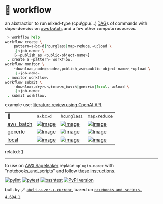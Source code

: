 # 📜 workflow

an abstraction to run mixed-type (cpu/gpu/...) [DAG](https://networkx.org/documentation/stable/reference/classes/digraph.html)s of commands with dependencies on [aws batch](https://aws.amazon.com/batch/), and a few other compute resources.

```bash
 > workflow help
workflow create \
	pattern=a-bc-d|hourglass|map-reduce,~upload \
	.|<job-name> \
	[--publish_as <public-object-name>]
 . create a <pattern> workflow.
workflow monitor \
	~download,node=<node>,publish_as=<public-object-name>,~upload \
	.|<job-name>
 . monitor workflow.
workflow submit \
	~download,dryrun,to=aws_batch|generic|local,~upload \
	.|<job-name>
 . submit workflow.
```

example use: [literature review using OpenAI API](https://github.com/kamangir/openai-commands/tree/main/openai_commands/literature_review).

|   |   |   |   |
| --- | --- | --- | --- |
| 📜 | [`a-bc-d`](./patterns/a-bc-d.dot) | [`hourglass`](./patterns/hourglass.dot) | [`map-reduce`](./patterns/map-reduce.dot) |
| [aws_batch](./runners/aws_batch.py) | [![image](https://kamangir-public.s3.ca-central-1.amazonaws.com/aws_batch-a-bc-d/workflow.gif?raw=true&random=aSqcc9TGz56t5UMr)](https://kamangir-public.s3.ca-central-1.amazonaws.com/aws_batch-a-bc-d/workflow.gif?raw=true&random=aSqcc9TGz56t5UMr) | [![image](https://kamangir-public.s3.ca-central-1.amazonaws.com/aws_batch-hourglass/workflow.gif?raw=true&random=OscyQnIhslpnFqzd)](https://kamangir-public.s3.ca-central-1.amazonaws.com/aws_batch-hourglass/workflow.gif?raw=true&random=OscyQnIhslpnFqzd) | [![image](https://kamangir-public.s3.ca-central-1.amazonaws.com/aws_batch-map-reduce/workflow.gif?raw=true&random=7I9HTba0dYDGjjC8)](https://kamangir-public.s3.ca-central-1.amazonaws.com/aws_batch-map-reduce/workflow.gif?raw=true&random=7I9HTba0dYDGjjC8) |
| [generic](./runners/generic.py) | [![image](https://kamangir-public.s3.ca-central-1.amazonaws.com/generic-a-bc-d/workflow.gif?raw=true&random=mPtyff2mj4kxvNxL)](https://kamangir-public.s3.ca-central-1.amazonaws.com/generic-a-bc-d/workflow.gif?raw=true&random=mPtyff2mj4kxvNxL) | [![image](https://kamangir-public.s3.ca-central-1.amazonaws.com/generic-hourglass/workflow.gif?raw=true&random=uVCuktp68iTuoyYL)](https://kamangir-public.s3.ca-central-1.amazonaws.com/generic-hourglass/workflow.gif?raw=true&random=uVCuktp68iTuoyYL) | [![image](https://kamangir-public.s3.ca-central-1.amazonaws.com/generic-map-reduce/workflow.gif?raw=true&random=fMXe8Nzaie6IVO3G)](https://kamangir-public.s3.ca-central-1.amazonaws.com/generic-map-reduce/workflow.gif?raw=true&random=fMXe8Nzaie6IVO3G) |
| [local](./runners/local.py) | [![image](https://kamangir-public.s3.ca-central-1.amazonaws.com/local-a-bc-d/workflow.gif?raw=true&random=Ij0r8iTGOckSNrSK)](https://kamangir-public.s3.ca-central-1.amazonaws.com/local-a-bc-d/workflow.gif?raw=true&random=Ij0r8iTGOckSNrSK) | [![image](https://kamangir-public.s3.ca-central-1.amazonaws.com/local-hourglass/workflow.gif?raw=true&random=xp56aHVTybq5Gs60)](https://kamangir-public.s3.ca-central-1.amazonaws.com/local-hourglass/workflow.gif?raw=true&random=xp56aHVTybq5Gs60) | [![image](https://kamangir-public.s3.ca-central-1.amazonaws.com/local-map-reduce/workflow.gif?raw=true&random=YIi8piTSCb6CtFkv)](https://kamangir-public.s3.ca-central-1.amazonaws.com/local-map-reduce/workflow.gif?raw=true&random=YIi8piTSCb6CtFkv) |

related: [1](https://arash-kamangir.medium.com/%EF%B8%8F-openai-experiments-54-e49117dc69ef)

---

to use on [AWS SageMaker](https://aws.amazon.com/sagemaker/) replace `<plugin-name>` with "notebooks_and_scripts" and follow [these instructions](https://github.com/kamangir/notebooks-and-scripts/blob/main/SageMaker.md).

[![pylint](https://github.com/kamangir/notebooks-and-scripts/actions/workflows/pylint.yml/badge.svg)](https://github.com/kamangir/notebooks-and-scripts/actions/workflows/pylint.yml) [![pytest](https://github.com/kamangir/notebooks-and-scripts/actions/workflows/pytest.yml/badge.svg)](https://github.com/kamangir/notebooks-and-scripts/actions/workflows/pytest.yml) [![bashtest](https://github.com/kamangir/notebooks-and-scripts/actions/workflows/bashtest.yml/badge.svg)](https://github.com/kamangir/notebooks-and-scripts/actions/workflows/bashtest.yml) [![PyPI version](https://img.shields.io/pypi/v/notebooks-and-scripts.svg)](https://pypi.org/project/notebooks-and-scripts/)

built by 🪄 [`abcli-9.267.1-current`](https://github.com/kamangir/awesome-bash-cli), based on [`notebooks_and_scripts-4.694.1`](https://github.com/kamangir/notebooks-and-scripts).
